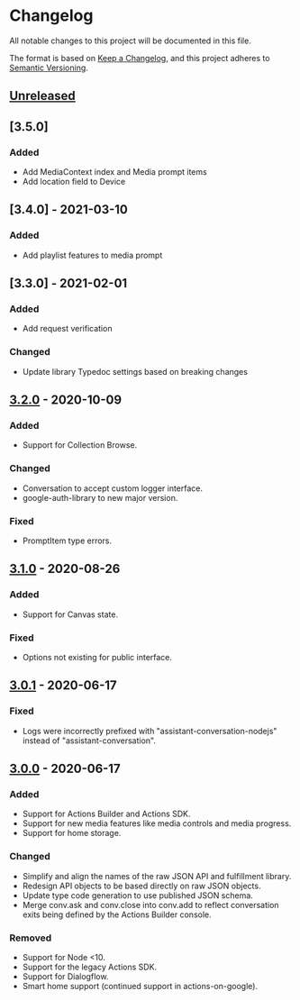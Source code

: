 # Changelog
All notable changes to this project will be documented in this file.

The format is based on [Keep a Changelog](https://keepachangelog.com/en/1.0.0/),
and this project adheres to [Semantic Versioning](https://semver.org/spec/v2.0.0.html).

## [Unreleased]

## [3.5.0]
### Added
- Add MediaContext index and Media prompt items
- Add location field to Device

## [3.4.0] - 2021-03-10
### Added
- Add playlist features to media prompt

## [3.3.0] - 2021-02-01
### Added
- Add request verification

### Changed
- Update library Typedoc settings based on breaking changes

## [3.2.0] - 2020-10-09
### Added
- Support for Collection Browse.

### Changed
- Conversation to accept custom logger interface.
- google-auth-library to new major version.

### Fixed
- PromptItem type errors.

## [3.1.0] - 2020-08-26
### Added
- Support for Canvas state.

### Fixed
- Options not existing for public interface.

## [3.0.1] - 2020-06-17
### Fixed
- Logs were incorrectly prefixed with "assistant-conversation-nodejs" instead of "assistant-conversation".

## [3.0.0] - 2020-06-17
### Added
- Support for Actions Builder and Actions SDK.
- Support for new media features like media controls and media progress.
- Support for home storage.

### Changed
- Simplify and align the names of the raw JSON API and fulfillment library. 
- Redesign API objects to be based directly on raw JSON objects.
- Update type code generation to use published JSON schema.
- Merge conv.ask and conv.close into conv.add to reflect conversation exits being defined by the Actions Builder console.

### Removed
- Support for Node <10.
- Support for the legacy Actions SDK.
- Support for Dialogflow.
- Smart home support (continued support in actions-on-google).

[Unreleased]: https://github.com/actions-on-google/assistant-conversation-nodejs/compare/v3.2.0...HEAD
[3.2.0]: https://github.com/actions-on-google/assistant-conversation-nodejs/compare/v3.1.0...v3.2.0
[3.1.0]: https://github.com/actions-on-google/assistant-conversation-nodejs/compare/v3.0.1...v3.1.0
[3.0.1]: https://github.com/actions-on-google/assistant-conversation-nodejs/compare/v3.0.0...v3.0.1
[3.0.0]: https://github.com/actions-on-google/assistant-conversation-nodejs/releases/tag/v3.0.0
